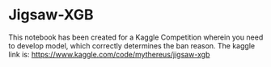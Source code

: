 # Jigsaw-XGB
This notebook has been created for a Kaggle Competition wherein you need to develop model, which correctly determines the ban reason.
The kaggle link is: https://www.kaggle.com/code/mythereus/jigsaw-xgb

